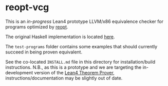 # reopt-vcg

This is an _in-progress_ Lean4 prototype LLVM/x86 equivalence checker for programs optimized by [reopt](https://github.com/galoisinc/reopt).

The original Haskell implementation is located [here](https://github.com/GaloisInc/reopt/tree/aae30af22757e01bf0319f72817064f2eda54992/reopt-vcg).

The `test-programs` folder contains some examples that should currently succeed in being proven equivalent.

See the co-located `INSTALL.md` file in this directory for installation/build instructions. N.B., as this is a prototype and 
we are targeting the in-development version of the [Lean4 Theorem Prover](https://leanprover.github.io/), instructions/documentation
may be slightly out of date.
